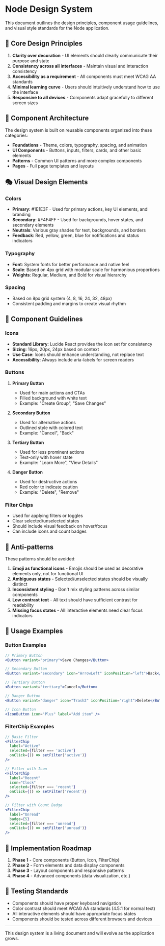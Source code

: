 # Node Design System

This document outlines the design principles, component usage guidelines, and visual style standards for the Node application.

## 🎨 Core Design Principles

1. **Clarity over decoration** - UI elements should clearly communicate their purpose and state
2. **Consistency across all interfaces** - Maintain visual and interaction consistency
3. **Accessibility as a requirement** - All components must meet WCAG AA standards
4. **Minimal learning curve** - Users should intuitively understand how to use the interface
5. **Responsive to all devices** - Components adapt gracefully to different screen sizes

## 🧩 Component Architecture

The design system is built on reusable components organized into these categories:

- **Foundations** - Theme, colors, typography, spacing, and animation
- **UI Components** - Buttons, inputs, filters, cards, and other basic elements
- **Patterns** - Common UI patterns and more complex components
- **Pages** - Full page templates and layouts

## 🎭 Visual Design Elements

### Colors

- **Primary**: #1E1E3F - Used for primary actions, key UI elements, and branding
- **Secondary**: #F4F4FF - Used for backgrounds, hover states, and secondary elements
- **Neutrals**: Various gray shades for text, backgrounds, and borders
- **Feedback**: Red, yellow, green, blue for notifications and status indicators

### Typography

- **Font**: System fonts for better performance and native feel
- **Scale**: Based on 4px grid with modular scale for harmonious proportions
- **Weights**: Regular, Medium, and Bold for visual hierarchy

### Spacing

- Based on 8px grid system (4, 8, 16, 24, 32, 48px)
- Consistent padding and margins to create visual rhythm

## 📏 Component Guidelines

### Icons

- **Standard Library**: Lucide React provides the icon set for consistency
- **Sizing**: 16px, 20px, 24px based on context
- **Use Case**: Icons should enhance understanding, not replace text
- **Accessibility**: Always include aria-labels for screen readers

### Buttons

1. **Primary Button**
   - Used for main actions and CTAs
   - Filled background with white text
   - Example: "Create Group", "Save Changes"

2. **Secondary Button**
   - Used for alternative actions
   - Outlined style with colored text
   - Example: "Cancel", "Back"

3. **Tertiary Button**
   - Used for less prominent actions
   - Text-only with hover state
   - Example: "Learn More", "View Details"

4. **Danger Button**
   - Used for destructive actions
   - Red color to indicate caution
   - Example: "Delete", "Remove"

### Filter Chips

- Used for applying filters or toggles
- Clear selected/unselected states
- Should include visual feedback on hover/focus
- Can include icons and count badges

## 🚫 Anti-patterns

These patterns should be avoided:

1. **Emoji as functional icons** - Emojis should be used as decorative elements only, not for functional UI
2. **Ambiguous states** - Selected/unselected states should be visually distinct
3. **Inconsistent styling** - Don't mix styling patterns across similar components
4. **Low contrast text** - All text should have sufficient contrast for readability
5. **Missing focus states** - All interactive elements need clear focus indicators

## 🔄 Usage Examples

### Button Examples

```jsx
// Primary Button
<Button variant="primary">Save Changes</Button>

// Secondary Button
<Button variant="secondary" icon="ArrowLeft" iconPosition="left">Back</Button>

// Tertiary Button
<Button variant="tertiary">Cancel</Button>

// Danger Button
<Button variant="danger" icon="Trash2" iconPosition="right">Delete</Button>

// Icon Button
<IconButton icon="Plus" label="Add item" />
```

### FilterChip Examples

```jsx
// Basic Filter
<FilterChip 
  label="Active" 
  selected={filter === 'active'}
  onClick={() => setFilter('active')} 
/>

// Filter with Icon
<FilterChip 
  label="Recent" 
  icon="Clock"
  selected={filter === 'recent'}
  onClick={() => setFilter('recent')} 
/>

// Filter with Count Badge
<FilterChip 
  label="Unread" 
  badge={5}
  selected={filter === 'unread'}
  onClick={() => setFilter('unread')} 
/>
```

## 🚀 Implementation Roadmap

1. **Phase 1** - Core components (Button, Icon, FilterChip)
2. **Phase 2** - Form elements and data display components
3. **Phase 3** - Layout components and responsive patterns
4. **Phase 4** - Advanced components (data visualization, etc.)

## 🧪 Testing Standards

- Components should have proper keyboard navigation
- Color contrast should meet WCAG AA standards (4.5:1 for normal text)
- All interactive elements should have appropriate focus states
- Components should be tested across different browsers and devices

---

This design system is a living document and will evolve as the application grows. 